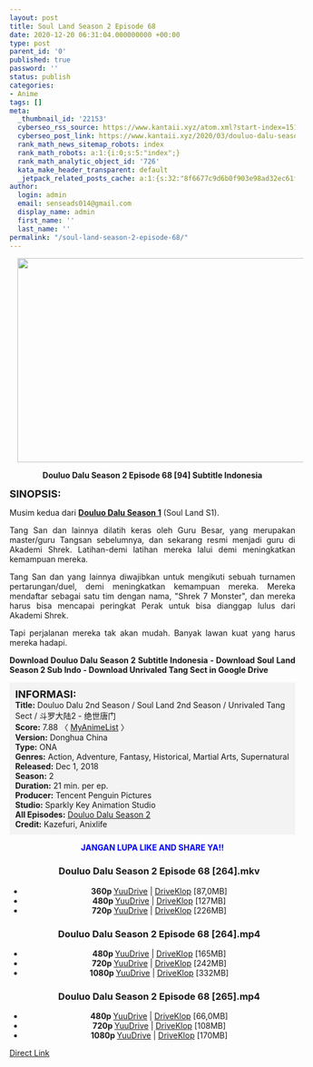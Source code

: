 ```yaml
---
layout: post
title: Soul Land Season 2 Episode 68
date: 2020-12-20 06:31:04.000000000 +00:00
type: post
parent_id: '0'
published: true
password: ''
status: publish
categories:
- Anime
tags: []
meta:
  _thumbnail_id: '22153'
  cyberseo_rss_source: https://www.kantaii.xyz/atom.xml?start-index=151&max-results=150
  cyberseo_post_link: https://www.kantaii.xyz/2020/03/douluo-dalu-season-2-episode-68.html
  rank_math_news_sitemap_robots: index
  rank_math_robots: a:1:{i:0;s:5:"index";}
  rank_math_analytic_object_id: '726'
  kata_make_header_transparent: default
  _jetpack_related_posts_cache: a:1:{s:32:"8f6677c9d6b0f903e98ad32ec61f8deb";a:2:{s:7:"expires";i:1650679647;s:7:"payload";a:0:{}}}
author:
  login: admin
  email: senseads014@gmail.com
  display_name: admin
  first_name: ''
  last_name: ''
permalink: "/soul-land-season-2-episode-68/"
---
```

<div class="separator" style="clear: both; text-align: center;"><a href="https://1.bp.blogspot.com/-E5a_ogm1OwI/XmNwg357qxI/AAAAAAAACE4/kIFAZ55K3tADDK6S11azbj98DGFh5tzlwCLcBGAsYHQ/s1600/Soul%2BLand%2BS2%2B-%2B68.jpg" imageanchor="1" style="margin-left: 1em; margin-right: 1em;"><img border="0" data-original-height="900" data-original-width="1600" height="360" src="{{ site.baseurl }}/assets/2020/12/Soul%2BLand%2BS2%2B-%2B68.jpg" width="640" /></a></div>
<p>
<div style="text-align: center;"><b>Douluo Dalu Season 2 Episode 68 [94] Subtitle Indonesia</b></p>
</div>
<p><b><span style="font-size: large;">SINOPSIS:</span></b>
<div style="text-align: justify;">Musim kedua dari <b><a href="http://www.kantaii.web.id/2018/12/douluo-dalu-season-i-batch.html" target="_blank" rel="noopener">Douluo Dalu Season 1</a></b> (Soul Land S1).</p>
<p>Tang San dan lainnya dilatih keras oleh Guru Besar, yang merupakan master/guru Tangsan sebelumnya, dan sekarang resmi menjadi guru di Akademi Shrek. Latihan-demi latihan mereka lalui demi meningkatkan kemampuan mereka.</p>
<p>Tang San dan yang lainnya diwajibkan untuk mengikuti sebuah turnamen pertarungan/duel, demi meningkatkan kemampuan mereka. Mereka mendaftar sebagai satu tim dengan nama, "Shrek 7 Monster", dan mereka harus bisa mencapai peringkat Perak untuk bisa dianggap lulus dari Akademi Shrek.</p>
<p>Tapi perjalanan mereka tak akan mudah. Banyak lawan kuat yang harus mereka hadapi.</p>
<p><b>Download Douluo Dalu Season 2 Subtitle Indonesia - Download Soul Land Season 2 Sub Indo - Download Unrivaled Tang Sect in Google Drive</b></div>
<p><a name="more"></a>
<div style="background-color: #f3f3f3; padding: 10px; text-align: left;"><b><span style="font-size: large;">INFORMASI:</span></b><br /><b>Title:</b> Douluo Dalu 2nd Season / Soul Land 2nd Season / Unrivaled Tang Sect / 斗罗大陆2 - 绝世唐门<br /><b>Score:</b> 7.88 〈 <a href="https://myanimelist.net/anime/37822/Douluo_Dalu_2nd_Season?q=Douluo%20Dalu" target="_blank" rel="noopener">MyAnimeList</a>&nbsp;〉<br /><b>Version:</b> Donghua China<br /><b>Type:</b> ONA<br /><b>Genres:</b> Action, Adventure, Fantasy, Historical, Martial Arts, Supernatural<br /><b>Released:</b> Dec 1, 2018<br /><b>Season:</b> 2<br /><b>Duration:</b> 21 min. per ep.<br /><b>Producer:</b> Tencent Penguin Pictures<br /><b>Studio:</b> Sparkly Key Animation Studio<br /><b>All Episodes:</b> <a href="http://www.kantaii.web.id/2020/02/douluo-dalu-season-2.html" target="_blank" rel="noopener">Douluo Dalu Season 2</a><br /><b>Credit:</b> Kazefuri, Anixlife</div>
<p>
<div style="text-align: center;"><b><span style="color: blue;">JANGAN LUPA LIKE AND SHARE YA!!</span></b>
<div class="dl">
<ul />
<h3 style="text-align: center;">Douluo Dalu Season 2 Episode 68 [264].mkv</h3>
<li style="text-align: center;"><b>360p </b><a href="https://www.autoratio.com/748P5X7IG" target="_blank" rel="noopener">YuuDrive</a> | <a href="https://www.autoratio.com/4TaIS" target="_blank" rel="noopener">DriveKlop</a> [87,0MB]</li>
<li style="text-align: center;"><b>480p </b><a href="https://www.autoratio.com/vBGdQ9ANj" target="_blank" rel="noopener">YuuDrive</a> | <a href="https://www.autoratio.com/6dtnSqpu" target="_blank" rel="noopener">DriveKlop</a> [127MB]</li>
<li style="text-align: center;"><b>720p </b><a href="https://autoratio.com/AhslWBkn5m" target="_blank" rel="noopener">YuuDrive</a> | <a href="https://autoratio.com/S3J" target="_blank" rel="noopener">DriveKlop</a> [226MB]</li>
</div>
<div class="dl">
<ul />
<h3 style="text-align: center;">Douluo Dalu Season 2 Episode 68 [264].mp4</h3>
<li style="text-align: center;"><b>480p </b><a href="https://www.autoratio.com/eS7ev" target="_blank" rel="noopener">YuuDrive</a> | <a href="https://www.autoratio.com/UbVBR" target="_blank" rel="noopener">DriveKlop</a> [165MB]</li>
<li style="text-align: center;"><b>720p </b><a href="https://www.autoratio.com/a8rCgNpoXJ" target="_blank" rel="noopener">YuuDrive</a> | <a href="https://www.autoratio.com/EdXpQuHld" target="_blank" rel="noopener">DriveKlop</a> [242MB]</li>
<li style="text-align: center;"><b>1080p </b><a href="https://www.autoratio.com/alSFg" target="_blank" rel="noopener">YuuDrive</a> | <a href="https://www.autoratio.com/wO7nDnLJzE" target="_blank" rel="noopener">DriveKlop</a> [332MB]</li>
</div>
<div class="dl">
<ul />
<h3 style="text-align: center;">Douluo Dalu Season 2 Episode 68 [265].mp4</h3>
<li style="text-align: center;"><b>480p </b><a href="https://www.autoratio.com/50pOT" target="_blank" rel="noopener">YuuDrive</a> | <a href="https://www.autoratio.com/OeiKCe96M" target="_blank" rel="noopener">DriveKlop</a> [66,0MB]</li>
<li style="text-align: center;"><b>720p </b><a href="https://www.autoratio.com/gCBel" target="_blank" rel="noopener">YuuDrive</a> | <a href="https://www.autoratio.com/JVpCHng" target="_blank" rel="noopener">DriveKlop</a> [108MB]</li>
<li style="text-align: center;"><b>1080p </b><a href="https://www.autoratio.com/USMNXN" target="_blank" rel="noopener">YuuDrive</a> | <a href="https://www.autoratio.com/q27KS" target="_blank" rel="noopener">DriveKlop</a> [170MB]</li>
</div>
</div>
<link rel="stylesheet" href="https://cdnjs.cloudflare.com/ajax/libs/font-awesome/4.7.0/css/font-awesome.min.css" />
<div class="divbtn"> <a href="https://handymansurrender.com/fihup8buzv?key=94550f7ce39444073321dde3b8782f97" class="btn"><i class="fa fa-download"></i> Direct Link</a> </div>
